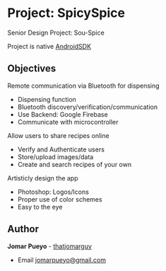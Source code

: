 # Project: SpicySpice
Senior Design Project: Sou-Spice

Project is native [AndroidSDK](https://developer.android.com/studio/index.html)

## Objectives
Remote communication via Bluetooth for dispensing 
*	Dispensing function 
*	Bluetooth discovery/verification/communication
*	Use Backend: Google Firebase 
*	Communicate with microcontroller 

Allow users to share recipes online 
*	Verify and Authenticate users 
*	Store/upload images/data 
*	Create and search recipes of your own

Artisticly design the app  
*	Photoshop: Logos/Icons 
*	Proper use of color schemes 
*	Easy to the eye 

## Author
**Jomar Pueyo** - [thatjomarguy](https://github.com/thatjomarguy)
* Email jomarpueyo@gmail.com
